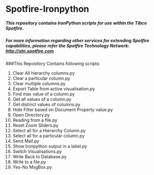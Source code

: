 # Spotfire-Ironpython

##### This repository contains IronPython scripts for use within the Tibco Spotfire.

##### For more information regarding other services for extending Spotfire capabilities, please refer the Spotfire Technology Network: http://stn.spotfire.com

###This Repository Contains following scripts:
1. Clear All hierarchy columns.py
2. Clear a particular column.py
3. Clear multiple columns.py
4. Export Table from active visualisation.py
5. Find max value of a column.py
6. Get all values of a column.py
7. Get distinct values of columns.py
8. Hide Filter based on Document Property value.py
9. Open Directory.py
10. Reading from a file.py
11. Reset Zoom Sliders.py
12. Select all for a Hierarchy Column.py
13. Select all for a particular column.py
14. Send Mail.py
15. Show Ironpython output in a label.py
16. Switch Visualisations.py
17. Write Back to Database.py
18. Write to a file.py
19. Yes-No MsgBox.py
